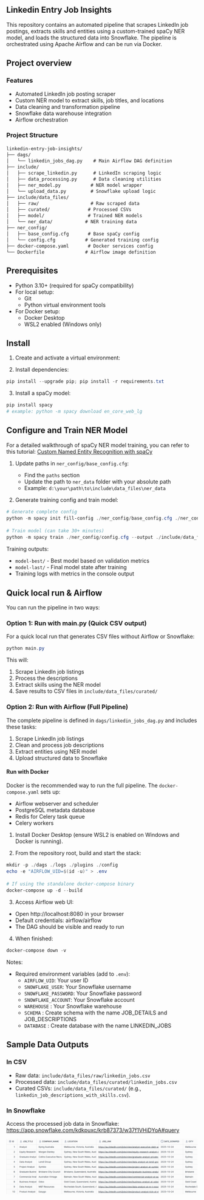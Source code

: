 ## Linkedin Entry Job Insights

This repository contains an automated pipeline that scrapes LinkedIn job postings, extracts skills and entities using a custom-trained spaCy NER model, and loads the structured data into Snowflake. The pipeline is orchestrated using Apache Airflow and can be run via Docker.

## Project overview

### Features
- Automated LinkedIn job posting scraper
- Custom NER model to extract skills, job titles, and locations
- Data cleaning and transformation pipeline
- Snowflake data warehouse integration
- Airflow orchestration

### Project Structure
```
linkedin-entry-job-insights/
├── dags/
│   └── linkedin_jobs_dag.py    # Main Airflow DAG definition
├── include/
│   ├── scrape_linkedin.py      # LinkedIn scraping logic
│   ├── data_processing.py      # Data cleaning utilities
│   ├── ner_model.py           # NER model wrapper
│   └── upload_data.py         # Snowflake upload logic
├── include/data_files/
│   ├── raw/                   # Raw scraped data
│   ├── curated/              # Processed CSVs
│   ├── model/                # Trained NER models
│   └── ner_data/            # NER training data
├── ner_config/
│   ├── base_config.cfg       # Base spaCy config
│   └── config.cfg           # Generated training config
├── docker-compose.yaml       # Docker services config
└── Dockerfile               # Airflow image definition
```

## Prerequisites

- Python 3.10+ (required for spaCy compatibility)
- For local setup:
  - Git
  - Python virtual environment tools
- For Docker setup:
  - Docker Desktop
  - WSL2 enabled (Windows only)

## Install

1. Create and activate a virtual environment:

2. Install dependencies:

```powershell
pip install --upgrade pip; pip install -r requirements.txt
```

3. Install a spaCy model:

```powershell
pip install spacy
# example: python -m spacy download en_core_web_lg
```

## Configure and Train NER Model

For a detailed walkthrough of spaCy NER model training, you can refer to this tutorial:
[Custom Named Entity Recognition with spaCy](https://www.youtube.com/watch?v=3LAY7rocJmg)

1. Update paths in `ner_config/base_config.cfg`:
   - Find the `paths` section
   - Update the path to `ner_data` folder with your absolute path
   - Example: `d:\your\path\to\include\data_files\ner_data`

2. Generate training config and train model:

```powershell
# Generate complete config
python -m spacy init fill-config ./ner_config/base_config.cfg ./ner_config/config.cfg

# Train model (can take 30+ minutes)
python -m spacy train ./ner_config/config.cfg --output ./include/data_files/model/
```

Training outputs:
- `model-best/` - Best model based on validation metrics
- `model-last/` - Final model state after training
- Training logs with metrics in the console output

## Quick local run & Airflow

You can run the pipeline in two ways:

### Option 1: Run with main.py (Quick CSV output)
For a quick local run that generates CSV files without Airflow or Snowflake:
```powershell
python main.py
```
This will:
1. Scrape LinkedIn job listings
2. Process the descriptions
3. Extract skills using the NER model
4. Save results to CSV files in `include/data_files/curated/`

### Option 2: Run with Airflow (Full Pipeline)
The complete pipeline is defined in `dags/linkedin_jobs_dag.py` and includes these tasks:
1. Scrape LinkedIn job listings
2. Clean and process job descriptions
3. Extract entities using NER model
4. Upload structured data to Snowflake

#### Run with Docker

Docker is the recommended way to run the full pipeline. The `docker-compose.yaml` sets up:
- Airflow webserver and scheduler
- PostgreSQL metadata database
- Redis for Celery task queue
- Celery workers

1. Install Docker Desktop (ensure WSL2 is enabled on Windows and Docker is running).

2. From the repository root, build and start the stack:

```powershell
mkdir -p ./dags ./logs ./plugins ./config
echo -e "AIRFLOW_UID=$(id -u)" > .env

# If using the standalone docker-compose binary
docker-compose up -d --build
```

3. Access Airflow web UI:
- Open http://localhost:8080 in your browser
- Default credentials: airflow/airflow
- The DAG should be visible and ready to run

4. When finished:
```powershell
docker-compose down -v
```

Notes:
- Required environment variables (add to `.env`):
  - `AIRFLOW_UID`: Your user ID
  - `SNOWFLAKE_USER`: Your Snowflake username
  - `SNOWFLAKE_PASSWORD`: Your Snowflake password
  - `SNOWFLAKE_ACCOUNT`: Your Snowflake account
  -  `WAREHOUSE` : Your Snowflake warehouse
  -  `SCHEMA` : Create schema with the name JOB_DETAILS and JOB_DESCRIPTIONS
  -  `DATABASE` : Create database with the name LINKEDIN_JOBS


## Sample Data Outputs

### In CSV
- Raw data: `include/data_files/raw/linkedin_jobs.csv`
- Processed data: `include/data_files/curated/linkedin_jobs.csv`
- Curated CSVs: `include/data_files/curated/` (e.g., `linkedin_job_descriptions_with_skills.csv`).

### In Snowflake
Access the processed job data in Snowflake:
https://app.snowflake.com/kdkpuxc/krb87373/w37f1VHiDYoA#query

![Snowflake Query](docs/images/sample_output_snowflake.png)